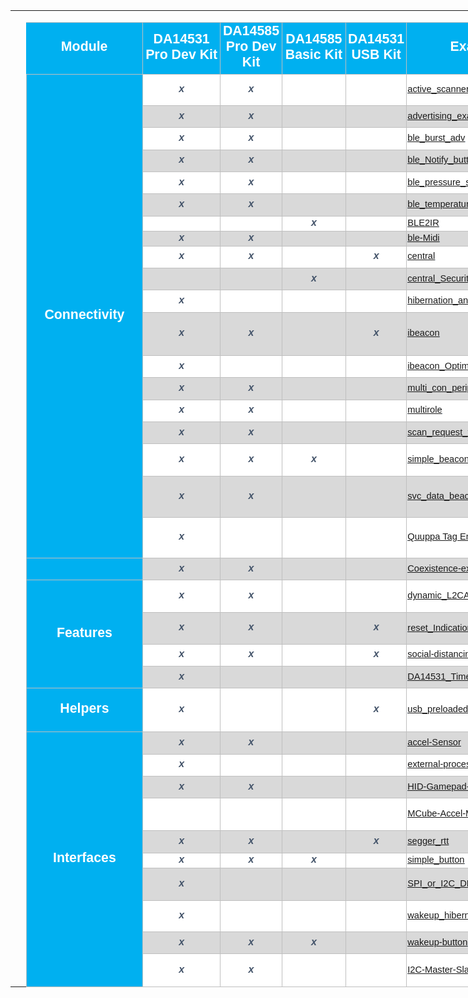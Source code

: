 
<html xmlns:o="urn:schemas-microsoft-com:office:office"
xmlns:x="urn:schemas-microsoft-com:office:excel"
xmlns="http://www.w3.org/TR/REC-html40">

<head>
<meta http-equiv=Content-Type content="text/html; charset=windows-1252">
<meta name=ProgId content=Excel.Sheet>
<meta name=Generator content="Microsoft Excel 15">
<link rel=File-List
href="IMED_SW_Example_Update_GitHub_Publish_files/filelist.xml">
<style id="SW_Example_Update_GitHub_Publish_275_Styles">
<!--table
	{mso-displayed-decimal-separator:"\.";
	mso-displayed-thousand-separator:"\,";}
.xl15275
	{padding-top:1px;
	padding-right:1px;
	padding-left:1px;
	mso-ignore:padding;
	color:black;
	font-size:11.0pt;
	font-weight:400;
	font-style:normal;
	text-decoration:none;
	font-family:Calibri, sans-serif;
	mso-font-charset:0;
	mso-number-format:General;
	text-align:general;
	vertical-align:bottom;
	mso-background-source:auto;
	mso-pattern:auto;
	white-space:nowrap;}
.xl67275
	{padding-top:1px;
	padding-right:1px;
	padding-left:1px;
	mso-ignore:padding;
	color:black;
	font-size:11.0pt;
	font-weight:400;
	font-style:normal;
	text-decoration:none;
	font-family:Calibri, sans-serif;
	mso-font-charset:0;
	mso-number-format:General;
	text-align:general;
	vertical-align:middle;
	mso-background-source:auto;
	mso-pattern:auto;
	white-space:nowrap;}
.xl68275
	{padding-top:1px;
	padding-right:1px;
	padding-left:1px;
	mso-ignore:padding;
	color:#44546A;
	font-size:12.0pt;
	font-weight:700;
	font-style:italic;
	text-decoration:none;
	font-family:Calibri, sans-serif;
	mso-font-charset:0;
	mso-number-format:General;
	text-align:center;
	vertical-align:middle;
	border:.5pt solid #BFBFBF;
	background:white;
	mso-pattern:black none;
	white-space:nowrap;}
.xl69275
	{padding-top:1px;
	padding-right:1px;
	padding-left:1px;
	mso-ignore:padding;
	color:#44546A;
	font-size:12.0pt;
	font-weight:700;
	font-style:italic;
	text-decoration:none;
	font-family:Calibri, sans-serif;
	mso-font-charset:0;
	mso-number-format:General;
	text-align:center;
	vertical-align:middle;
	border:.5pt solid #BFBFBF;
	background:#D9D9D9;
	mso-pattern:black none;
	white-space:nowrap;}
.xl70275
	{padding-top:1px;
	padding-right:1px;
	padding-left:1px;
	mso-ignore:padding;
	color:#44546A;
	font-size:12.0pt;
	font-weight:700;
	font-style:italic;
	text-decoration:none;
	font-family:Calibri, sans-serif;
	mso-font-charset:0;
	mso-number-format:General;
	text-align:center;
	vertical-align:middle;
	border-top:1.0pt solid #BFBFBF;
	border-right:.5pt solid #BFBFBF;
	border-bottom:.5pt solid #BFBFBF;
	border-left:.5pt solid #BFBFBF;
	background:white;
	mso-pattern:black none;
	white-space:nowrap;}
.xl71275
	{padding-top:1px;
	padding-right:1px;
	padding-left:1px;
	mso-ignore:padding;
	color:#44546A;
	font-size:12.0pt;
	font-weight:700;
	font-style:italic;
	text-decoration:none;
	font-family:Calibri, sans-serif;
	mso-font-charset:0;
	mso-number-format:General;
	text-align:center;
	vertical-align:middle;
	border-top:.5pt solid #BFBFBF;
	border-right:.5pt solid #BFBFBF;
	border-bottom:1.0pt solid #BFBFBF;
	border-left:.5pt solid #BFBFBF;
	background:#D9D9D9;
	mso-pattern:black none;
	white-space:nowrap;}
.xl72275
	{padding-top:1px;
	padding-right:1px;
	padding-left:1px;
	mso-ignore:padding;
	color:#44546A;
	font-size:12.0pt;
	font-weight:700;
	font-style:italic;
	text-decoration:none;
	font-family:Calibri, sans-serif;
	mso-font-charset:0;
	mso-number-format:General;
	text-align:center;
	vertical-align:middle;
	border-top:none;
	border-right:.5pt solid #BFBFBF;
	border-bottom:none;
	border-left:.5pt solid #BFBFBF;
	background:white;
	mso-pattern:black none;
	white-space:nowrap;}
.xl73275
	{padding-top:1px;
	padding-right:1px;
	padding-left:1px;
	mso-ignore:padding;
	color:#44546A;
	font-size:12.0pt;
	font-weight:700;
	font-style:italic;
	text-decoration:none;
	font-family:Calibri, sans-serif;
	mso-font-charset:0;
	mso-number-format:General;
	text-align:center;
	vertical-align:middle;
	border-top:1.0pt solid #BFBFBF;
	border-right:.5pt solid #BFBFBF;
	border-bottom:.5pt solid #BFBFBF;
	border-left:.5pt solid #BFBFBF;
	background:#D9D9D9;
	mso-pattern:black none;
	white-space:nowrap;}
.xl74275
	{padding-top:1px;
	padding-right:1px;
	padding-left:1px;
	mso-ignore:padding;
	color:#44546A;
	font-size:12.0pt;
	font-weight:700;
	font-style:italic;
	text-decoration:none;
	font-family:Calibri, sans-serif;
	mso-font-charset:0;
	mso-number-format:General;
	text-align:center;
	vertical-align:middle;
	border-top:.5pt solid #BFBFBF;
	border-right:.5pt solid #BFBFBF;
	border-bottom:1.0pt solid #BFBFBF;
	border-left:.5pt solid #BFBFBF;
	background:white;
	mso-pattern:black none;
	white-space:nowrap;}
.xl75275
	{padding-top:1px;
	padding-right:1px;
	padding-left:1px;
	mso-ignore:padding;
	color:#44546A;
	font-size:10.0pt;
	font-weight:700;
	font-style:normal;
	text-decoration:none;
	font-family:Calibri, sans-serif;
	mso-font-charset:0;
	mso-number-format:General;
	text-align:general;
	vertical-align:middle;
	border:.5pt solid #BFBFBF;
	background:white;
	mso-pattern:black none;
	white-space:normal;}
.xl76275
	{padding-top:1px;
	padding-right:1px;
	padding-left:1px;
	mso-ignore:padding;
	color:#44546A;
	font-size:10.0pt;
	font-weight:700;
	font-style:normal;
	text-decoration:none;
	font-family:Calibri, sans-serif;
	mso-font-charset:0;
	mso-number-format:General;
	text-align:left;
	vertical-align:middle;
	border:.5pt solid #BFBFBF;
	background:white;
	mso-pattern:black none;
	white-space:normal;}
.xl77275
	{padding-top:1px;
	padding-right:1px;
	padding-left:1px;
	mso-ignore:padding;
	color:#44546A;
	font-size:10.0pt;
	font-weight:700;
	font-style:normal;
	text-decoration:none;
	font-family:Calibri, sans-serif;
	mso-font-charset:0;
	mso-number-format:General;
	text-align:general;
	vertical-align:middle;
	border-top:1.0pt solid #BFBFBF;
	border-right:.5pt solid #BFBFBF;
	border-bottom:.5pt solid #BFBFBF;
	border-left:.5pt solid #BFBFBF;
	background:white;
	mso-pattern:black none;
	white-space:normal;}
.xl78275
	{padding-top:1px;
	padding-right:1px;
	padding-left:1px;
	mso-ignore:padding;
	color:#44546A;
	font-size:10.0pt;
	font-weight:700;
	font-style:normal;
	text-decoration:none;
	font-family:Calibri, sans-serif;
	mso-font-charset:0;
	mso-number-format:General;
	text-align:general;
	vertical-align:middle;
	border-top:none;
	border-right:.5pt solid #BFBFBF;
	border-bottom:none;
	border-left:.5pt solid #BFBFBF;
	background:white;
	mso-pattern:black none;
	white-space:normal;}
.xl79275
	{padding-top:1px;
	padding-right:1px;
	padding-left:1px;
	mso-ignore:padding;
	color:#44546A;
	font-size:10.0pt;
	font-weight:700;
	font-style:normal;
	text-decoration:none;
	font-family:Calibri, sans-serif;
	mso-font-charset:0;
	mso-number-format:General;
	text-align:left;
	vertical-align:middle;
	border:.5pt solid #BFBFBF;
	background:#D9D9D9;
	mso-pattern:black none;
	white-space:normal;}
.xl80275
	{padding-top:1px;
	padding-right:1px;
	padding-left:1px;
	mso-ignore:padding;
	color:#44546A;
	font-size:10.0pt;
	font-weight:700;
	font-style:normal;
	text-decoration:none;
	font-family:Calibri, sans-serif;
	mso-font-charset:0;
	mso-number-format:General;
	text-align:left;
	vertical-align:middle;
	border-top:1.0pt solid #BFBFBF;
	border-right:.5pt solid #BFBFBF;
	border-bottom:.5pt solid #BFBFBF;
	border-left:.5pt solid #BFBFBF;
	background:white;
	mso-pattern:black none;
	white-space:normal;}
.xl81275
	{padding-top:1px;
	padding-right:1px;
	padding-left:1px;
	mso-ignore:padding;
	color:#44546A;
	font-size:10.0pt;
	font-weight:700;
	font-style:normal;
	text-decoration:none;
	font-family:Calibri, sans-serif;
	mso-font-charset:0;
	mso-number-format:General;
	text-align:left;
	vertical-align:middle;
	border-top:.5pt solid #BFBFBF;
	border-right:.5pt solid #BFBFBF;
	border-bottom:1.0pt solid #BFBFBF;
	border-left:.5pt solid #BFBFBF;
	background:#D9D9D9;
	mso-pattern:black none;
	white-space:normal;}
.xl82275
	{padding-top:1px;
	padding-right:1px;
	padding-left:1px;
	mso-ignore:padding;
	color:#44546A;
	font-size:10.0pt;
	font-weight:700;
	font-style:normal;
	text-decoration:none;
	font-family:Calibri, sans-serif;
	mso-font-charset:0;
	mso-number-format:General;
	text-align:left;
	vertical-align:middle;
	border-top:none;
	border-right:.5pt solid #BFBFBF;
	border-bottom:none;
	border-left:.5pt solid #BFBFBF;
	background:white;
	mso-pattern:black none;
	white-space:normal;}
.xl83275
	{padding-top:1px;
	padding-right:1px;
	padding-left:1px;
	mso-ignore:padding;
	color:#44546A;
	font-size:10.0pt;
	font-weight:700;
	font-style:normal;
	text-decoration:none;
	font-family:Calibri, sans-serif;
	mso-font-charset:0;
	mso-number-format:General;
	text-align:left;
	vertical-align:middle;
	border-top:1.0pt solid #BFBFBF;
	border-right:.5pt solid #BFBFBF;
	border-bottom:.5pt solid #BFBFBF;
	border-left:.5pt solid #BFBFBF;
	background:#D9D9D9;
	mso-pattern:black none;
	white-space:normal;}
.xl84275
	{padding-top:1px;
	padding-right:1px;
	padding-left:1px;
	mso-ignore:padding;
	color:black;
	font-size:11.0pt;
	font-weight:400;
	font-style:normal;
	text-decoration:none;
	font-family:Calibri, sans-serif;
	mso-font-charset:0;
	mso-number-format:General;
	text-align:center;
	vertical-align:middle;
	border-top:none;
	border-right:.5pt solid #BFBFBF;
	border-bottom:.5pt solid #BFBFBF;
	border-left:.5pt solid #BFBFBF;
	background:#00B0F0;
	mso-pattern:black none;
	white-space:normal;}
.xl85275
	{padding-top:1px;
	padding-right:1px;
	padding-left:1px;
	mso-ignore:padding;
	color:#44546A;
	font-size:10.0pt;
	font-weight:700;
	font-style:normal;
	text-decoration:none;
	font-family:Calibri, sans-serif;
	mso-font-charset:0;
	mso-number-format:General;
	text-align:general;
	vertical-align:middle;
	border:.5pt solid #BFBFBF;
	background:#D9D9D9;
	mso-pattern:black none;
	white-space:normal;}
.xl86275
	{padding-top:1px;
	padding-right:1px;
	padding-left:1px;
	mso-ignore:padding;
	color:#44546A;
	font-size:10.0pt;
	font-weight:700;
	font-style:normal;
	text-decoration:none;
	font-family:Calibri, sans-serif;
	mso-font-charset:0;
	mso-number-format:General;
	text-align:general;
	vertical-align:middle;
	border-top:.5pt solid #BFBFBF;
	border-right:.5pt solid #BFBFBF;
	border-bottom:1.0pt solid #BFBFBF;
	border-left:.5pt solid #BFBFBF;
	background:#D9D9D9;
	mso-pattern:black none;
	white-space:normal;}
.xl87275
	{padding-top:1px;
	padding-right:1px;
	padding-left:1px;
	mso-ignore:padding;
	color:#44546A;
	font-size:10.0pt;
	font-weight:700;
	font-style:normal;
	text-decoration:none;
	font-family:Calibri, sans-serif;
	mso-font-charset:0;
	mso-number-format:General;
	text-align:general;
	vertical-align:middle;
	border-top:1.0pt solid #BFBFBF;
	border-right:.5pt solid #BFBFBF;
	border-bottom:.5pt solid #BFBFBF;
	border-left:.5pt solid #BFBFBF;
	background:#D9D9D9;
	mso-pattern:black none;
	white-space:normal;}
.xl88275
	{padding-top:1px;
	padding-right:1px;
	padding-left:1px;
	mso-ignore:padding;
	color:black;
	font-size:11.0pt;
	font-weight:400;
	font-style:normal;
	text-decoration:none;
	font-family:Calibri, sans-serif;
	mso-font-charset:0;
	mso-number-format:General;
	text-align:general;
	vertical-align:bottom;
	mso-background-source:auto;
	mso-pattern:auto;
	white-space:normal;}
.xl89275
	{padding-top:1px;
	padding-right:1px;
	padding-left:1px;
	mso-ignore:padding;
	color:#0563C1;
	font-size:11.0pt;
	font-weight:400;
	font-style:normal;
	text-decoration:underline;
	text-underline-style:single;
	font-family:Calibri, sans-serif;
	mso-font-charset:0;
	mso-number-format:General;
	text-align:left;
	vertical-align:middle;
	border:.5pt solid #BFBFBF;
	background:white;
	mso-pattern:black none;
	white-space:nowrap;}
.xl90275
	{padding-top:1px;
	padding-right:1px;
	padding-left:1px;
	mso-ignore:padding;
	color:#0563C1;
	font-size:11.0pt;
	font-weight:400;
	font-style:normal;
	text-decoration:underline;
	text-underline-style:single;
	font-family:Calibri, sans-serif;
	mso-font-charset:0;
	mso-number-format:General;
	text-align:left;
	vertical-align:middle;
	border:.5pt solid #BFBFBF;
	background:#D9D9D9;
	mso-pattern:black none;
	white-space:nowrap;}
.xl91275
	{padding-top:1px;
	padding-right:1px;
	padding-left:1px;
	mso-ignore:padding;
	color:#0563C1;
	font-size:11.0pt;
	font-weight:400;
	font-style:normal;
	text-decoration:underline;
	text-underline-style:single;
	font-family:Calibri, sans-serif;
	mso-font-charset:0;
	mso-number-format:General;
	text-align:left;
	vertical-align:middle;
	border-top:1.0pt solid #BFBFBF;
	border-right:.5pt solid #BFBFBF;
	border-bottom:.5pt solid #BFBFBF;
	border-left:.5pt solid #BFBFBF;
	background:white;
	mso-pattern:black none;
	white-space:nowrap;}
.xl92275
	{padding-top:1px;
	padding-right:1px;
	padding-left:1px;
	mso-ignore:padding;
	color:#0563C1;
	font-size:11.0pt;
	font-weight:400;
	font-style:normal;
	text-decoration:underline;
	text-underline-style:single;
	font-family:Calibri, sans-serif;
	mso-font-charset:0;
	mso-number-format:General;
	text-align:left;
	vertical-align:middle;
	border-top:.5pt solid #BFBFBF;
	border-right:.5pt solid #BFBFBF;
	border-bottom:1.0pt solid #BFBFBF;
	border-left:.5pt solid #BFBFBF;
	background:#D9D9D9;
	mso-pattern:black none;
	white-space:nowrap;}
.xl93275
	{padding-top:1px;
	padding-right:1px;
	padding-left:1px;
	mso-ignore:padding;
	color:#0563C1;
	font-size:11.0pt;
	font-weight:400;
	font-style:normal;
	text-decoration:underline;
	text-underline-style:single;
	font-family:Calibri, sans-serif;
	mso-font-charset:0;
	mso-number-format:General;
	text-align:left;
	vertical-align:middle;
	border-top:none;
	border-right:.5pt solid #BFBFBF;
	border-bottom:none;
	border-left:.5pt solid #BFBFBF;
	background:white;
	mso-pattern:black none;
	white-space:nowrap;}
.xl94275
	{padding-top:1px;
	padding-right:1px;
	padding-left:1px;
	mso-ignore:padding;
	color:#0563C1;
	font-size:11.0pt;
	font-weight:400;
	font-style:normal;
	text-decoration:underline;
	text-underline-style:single;
	font-family:Calibri, sans-serif;
	mso-font-charset:0;
	mso-number-format:General;
	text-align:left;
	vertical-align:middle;
	border-top:1.0pt solid #BFBFBF;
	border-right:.5pt solid #BFBFBF;
	border-bottom:.5pt solid #BFBFBF;
	border-left:.5pt solid #BFBFBF;
	background:#D9D9D9;
	mso-pattern:black none;
	white-space:nowrap;}
.xl95275
	{padding-top:1px;
	padding-right:1px;
	padding-left:1px;
	mso-ignore:padding;
	color:#0563C1;
	font-size:11.0pt;
	font-weight:400;
	font-style:normal;
	text-decoration:underline;
	text-underline-style:single;
	font-family:Calibri, sans-serif;
	mso-font-charset:0;
	mso-number-format:General;
	text-align:left;
	vertical-align:middle;
	border-top:.5pt solid #BFBFBF;
	border-right:.5pt solid #BFBFBF;
	border-bottom:1.0pt solid #BFBFBF;
	border-left:.5pt solid #BFBFBF;
	background:white;
	mso-pattern:black none;
	white-space:nowrap;}
.xl96275
	{padding-top:1px;
	padding-right:1px;
	padding-left:1px;
	mso-ignore:padding;
	color:black;
	font-size:11.0pt;
	font-weight:400;
	font-style:normal;
	text-decoration:none;
	font-family:Calibri, sans-serif;
	mso-font-charset:0;
	mso-number-format:General;
	text-align:left;
	vertical-align:middle;
	mso-background-source:auto;
	mso-pattern:auto;
	white-space:nowrap;}
.xl97275
	{padding-top:1px;
	padding-right:1px;
	padding-left:1px;
	mso-ignore:padding;
	color:white;
	font-size:16.0pt;
	font-weight:700;
	font-style:normal;
	text-decoration:none;
	font-family:Calibri, sans-serif;
	mso-font-charset:0;
	mso-number-format:General;
	text-align:center;
	vertical-align:middle;
	border-top:.5pt solid #BFBFBF;
	border-right:.5pt solid #BFBFBF;
	border-bottom:none;
	border-left:.5pt solid #BFBFBF;
	background:#00B0F0;
	mso-pattern:black none;
	white-space:normal;}
.xl98275
	{padding-top:1px;
	padding-right:1px;
	padding-left:1px;
	mso-ignore:padding;
	color:white;
	font-size:16.0pt;
	font-weight:700;
	font-style:normal;
	text-decoration:none;
	font-family:Calibri, sans-serif;
	mso-font-charset:0;
	mso-number-format:General;
	text-align:center;
	vertical-align:middle;
	border-top:none;
	border-right:.5pt solid #BFBFBF;
	border-bottom:none;
	border-left:.5pt solid #BFBFBF;
	background:#00B0F0;
	mso-pattern:black none;
	white-space:normal;}
.xl99275
	{padding-top:1px;
	padding-right:1px;
	padding-left:1px;
	mso-ignore:padding;
	color:white;
	font-size:16.0pt;
	font-weight:700;
	font-style:normal;
	text-decoration:none;
	font-family:Calibri, sans-serif;
	mso-font-charset:0;
	mso-number-format:General;
	text-align:center;
	vertical-align:middle;
	border-top:none;
	border-right:.5pt solid #BFBFBF;
	border-bottom:.5pt solid #BFBFBF;
	border-left:.5pt solid #BFBFBF;
	background:#00B0F0;
	mso-pattern:black none;
	white-space:normal;}
.xl100275
	{padding-top:1px;
	padding-right:1px;
	padding-left:1px;
	mso-ignore:padding;
	color:white;
	font-size:16.0pt;
	font-weight:700;
	font-style:normal;
	text-decoration:none;
	font-family:Calibri, sans-serif;
	mso-font-charset:0;
	mso-number-format:General;
	text-align:center;
	vertical-align:middle;
	border-top:.5pt solid #BFBFBF;
	border-right:.5pt solid #BFBFBF;
	border-bottom:.5pt solid #BFBFBF;
	border-left:none;
	background:#00B0F0;
	mso-pattern:black none;
	white-space:nowrap;}
.xl101275
	{padding-top:1px;
	padding-right:1px;
	padding-left:1px;
	mso-ignore:padding;
	color:white;
	font-size:16.0pt;
	font-weight:700;
	font-style:normal;
	text-decoration:none;
	font-family:Calibri, sans-serif;
	mso-font-charset:0;
	mso-number-format:General;
	text-align:center;
	vertical-align:middle;
	border:.5pt solid #BFBFBF;
	background:#00B0F0;
	mso-pattern:black none;
	white-space:normal;}
.xl102275
	{padding-top:1px;
	padding-right:1px;
	padding-left:1px;
	mso-ignore:padding;
	color:white;
	font-size:16.0pt;
	font-weight:700;
	font-style:normal;
	text-decoration:none;
	font-family:Calibri, sans-serif;
	mso-font-charset:0;
	mso-number-format:General;
	text-align:center;
	vertical-align:middle;
	border-top:1.0pt solid #BFBFBF;
	border-right:.5pt solid #BFBFBF;
	border-bottom:.5pt solid #BFBFBF;
	border-left:.5pt solid #BFBFBF;
	background:#00B0F0;
	mso-pattern:black none;
	white-space:normal;}
.xl103275
	{padding-top:1px;
	padding-right:1px;
	padding-left:1px;
	mso-ignore:padding;
	color:black;
	font-size:16.0pt;
	font-weight:400;
	font-style:normal;
	text-decoration:none;
	font-family:Calibri, sans-serif;
	mso-font-charset:0;
	mso-number-format:General;
	text-align:center;
	vertical-align:middle;
	border:.5pt solid #BFBFBF;
	background:#00B0F0;
	mso-pattern:black none;
	white-space:normal;}
.xl104275
	{padding-top:1px;
	padding-right:1px;
	padding-left:1px;
	mso-ignore:padding;
	color:black;
	font-size:16.0pt;
	font-weight:400;
	font-style:normal;
	text-decoration:none;
	font-family:Calibri, sans-serif;
	mso-font-charset:0;
	mso-number-format:General;
	text-align:center;
	vertical-align:middle;
	border-top:.5pt solid #BFBFBF;
	border-right:.5pt solid #BFBFBF;
	border-bottom:1.0pt solid #BFBFBF;
	border-left:.5pt solid #BFBFBF;
	background:#00B0F0;
	mso-pattern:black none;
	white-space:normal;}
.xl105275
	{padding-top:1px;
	padding-right:1px;
	padding-left:1px;
	mso-ignore:padding;
	color:#44546A;
	font-size:10.0pt;
	font-weight:700;
	font-style:normal;
	text-decoration:none;
	font-family:Calibri, sans-serif;
	mso-font-charset:0;
	mso-number-format:General;
	text-align:general;
	vertical-align:middle;
	border-top:.5pt solid #BFBFBF;
	border-right:.5pt solid #BFBFBF;
	border-bottom:1.0pt solid #BFBFBF;
	border-left:.5pt solid #BFBFBF;
	background:white;
	mso-pattern:black none;
	white-space:normal;}
.xl106275
	{padding-top:1px;
	padding-right:1px;
	padding-left:1px;
	mso-ignore:padding;
	color:#44546A;
	font-size:10.0pt;
	font-weight:700;
	font-style:normal;
	text-decoration:none;
	font-family:Calibri, sans-serif;
	mso-font-charset:0;
	mso-number-format:General;
	text-align:left;
	vertical-align:middle;
	border-top:.5pt solid #BFBFBF;
	border-right:.5pt solid #BFBFBF;
	border-bottom:1.0pt solid #BFBFBF;
	border-left:.5pt solid #BFBFBF;
	background:white;
	mso-pattern:black none;
	white-space:normal;}
-->
</style>
</head>

<body>
<!--[if !excel]>&nbsp;&nbsp;<![endif]-->
<!--The following information was generated by Microsoft Excel's Publish as Web
Page wizard.-->
<!--If the same item is republished from Excel, all information between the DIV
tags will be replaced.-->
<!----------------------------->
<!--START OF OUTPUT FROM EXCEL PUBLISH AS WEB PAGE WIZARD -->
<!----------------------------->

<div id="SW_Example_Update_GitHub_Publish_275" align=center
x:publishsource="Excel">

<table border=0 cellpadding=0 cellspacing=0 width=1661 style='border-collapse:
 collapse;table-layout:fixed;width:1249pt'>
 <col width=25 style='mso-width-source:userset;mso-width-alt:861;width:19pt'>
 <col width=187 style='mso-width-source:userset;mso-width-alt:6539;width:141pt'>
 <col width=124 style='mso-width-source:userset;mso-width-alt:4328;width:93pt'>
 <col width=95 style='mso-width-source:userset;mso-width-alt:3328;width:72pt'>
 <col width=100 style='mso-width-source:userset;mso-width-alt:3490;width:75pt'>
 <col width=94 style='mso-width-source:userset;mso-width-alt:3281;width:71pt'>
 <col class=xl96275 width=259 style='mso-width-source:userset;mso-width-alt:
 9029;width:194pt'>
 <col class=xl88275 width=139 style='mso-width-source:userset;mso-width-alt:
 4864;width:105pt'>
 <col class=xl88275 width=638 style='mso-width-source:userset;mso-width-alt:
 22272;width:479pt'>
 <tr height=19 style='height:14.5pt'>
  <td height=19 class=xl15275 width=25 style='height:14.5pt;width:19pt'></td>
  <td class=xl15275 width=187 style='width:141pt'></td>
  <td class=xl15275 width=124 style='width:93pt'></td>
  <td class=xl15275 width=95 style='width:72pt'></td>
  <td class=xl15275 width=100 style='width:75pt'></td>
  <td class=xl15275 width=94 style='width:71pt'></td>
  <td class=xl96275 width=259 style='width:194pt'></td>
  <td class=xl88275 width=139 style='width:105pt'></td>
  <td class=xl88275 width=638 style='width:479pt'></td>
 </tr>
 <tr class=xl67275 height=55 style='mso-height-source:userset;height:41.0pt'>
  <td height=55 class=xl67275 style='height:41.0pt'></td>
  <td class=xl100275>Module</td>
  <td class=xl101275 width=124 style='border-left:none;width:93pt'>DA14531 Pro
  Dev Kit</td>
  <td class=xl101275 width=95 style='border-left:none;width:72pt'>DA14585 Pro
  Dev Kit</td>
  <td class=xl101275 width=100 style='border-left:none;width:75pt'>DA14585
  Basic Kit</td>
  <td class=xl101275 width=94 style='border-left:none;width:71pt'>DA14531 USB
  Kit</td>
  <td class=xl101275 width=259 style='border-left:none;width:194pt'>Example
  name</td>
  <td class=xl101275 width=139 style='border-left:none;width:105pt'>Key Words</td>
  <td class=xl101275 width=638 style='border-left:none;width:479pt'>Example
  Description</td>
 </tr>
 <tr height=35 style='height:26.0pt'>
  <td height=35 class=xl15275 style='height:26.0pt'></td>
  <td rowspan=19 class=xl97275 width=187 style='border-bottom:.5pt solid #BFBFBF;
  border-top:none;width:141pt'>Connectivity</td>
  <td class=xl68275 style='border-top:none;border-left:none'>x</td>
  <td class=xl68275 style='border-top:none;border-left:none'>x</td>
  <td class=xl68275 style='border-top:none;border-left:none'>&nbsp;</td>
  <td class=xl68275 style='border-top:none;border-left:none'>&nbsp;</td>
  <td class=xl89275 style='border-top:none;border-left:none'><a
  href="https://github.com/dialog-semiconductor/BLE_SDK6_examples/tree/main/connectivity/active_scanner">active_scanner</a></td>
  <td class=xl76275 width=139 style='border-top:none;border-left:none;
  width:105pt'>scanning mode - dvertising data - UART</td>
  <td class=xl75275 width=638 style='border-top:none;border-left:none;
  width:479pt'>This example shows how to setup the DA145xx device in active
  scanning mode,<span style='mso-spacerun:yes'>  </span>On advertising data
  report, the data is formatted and pushed on the UART</td>
 </tr>
 <tr height=35 style='height:26.0pt'>
  <td height=35 class=xl15275 style='height:26.0pt'></td>
  <td class=xl69275 style='border-top:none;border-left:none'>x</td>
  <td class=xl69275 style='border-top:none;border-left:none'>x</td>
  <td class=xl69275 style='border-top:none;border-left:none'>&nbsp;</td>
  <td class=xl69275 style='border-top:none;border-left:none'>&nbsp;</td>
  <td class=xl90275 style='border-top:none;border-left:none'><a
  href="https://github.com/dialog-semiconductor/BLE_SDK6_examples/tree/main/connectivity/advertising_example">advertising_example</a></td>
  <td class=xl79275 width=139 style='border-top:none;border-left:none;
  width:105pt'>button - advertising - Sleep- Wakeup up</td>
  <td class=xl85275 width=638 style='border-top:none;border-left:none;
  width:479pt'>This example shows how to Use a button to switch between
  advertising methods, Go for sleep and wakeup , Timer callback is used</td>
 </tr>
 <tr height=35 style='height:26.0pt'>
  <td height=35 class=xl15275 style='height:26.0pt'></td>
  <td class=xl68275 style='border-top:none;border-left:none'>x</td>
  <td class=xl68275 style='border-top:none;border-left:none'>x</td>
  <td class=xl68275 style='border-top:none;border-left:none'>&nbsp;</td>
  <td class=xl68275 style='border-top:none;border-left:none'>&nbsp;</td>
  <td class=xl89275 style='border-top:none;border-left:none'><a
  href="https://github.com/dialog-semiconductor/BLE_SDK6_examples/tree/main/connectivity/ble_burst_adv">ble_burst_adv</a></td>
  <td class=xl76275 width=139 style='border-top:none;border-left:none;
  width:105pt'>Burst advertising - UART</td>
  <td class=xl75275 width=638 style='border-top:none;border-left:none;
  width:479pt'>This is a simple example showing how to implement 'burst'
  advertising on the DA14531 and DA14585/6 devices</td>
 </tr>
 <tr height=35 style='height:26.0pt'>
  <td height=35 class=xl15275 style='height:26.0pt'></td>
  <td class=xl69275 style='border-top:none;border-left:none'>x</td>
  <td class=xl69275 style='border-top:none;border-left:none'>x</td>
  <td class=xl69275 style='border-top:none;border-left:none'>&nbsp;</td>
  <td class=xl69275 style='border-top:none;border-left:none'>&nbsp;</td>
  <td class=xl90275 style='border-top:none;border-left:none'><a
  href="https://github.com/dialog-semiconductor/BLE_SDK6_examples/tree/main/connectivity/ble_Notify_button_Wakeup">ble_Notify_button_Wakeup</a></td>
  <td class=xl79275 width=139 style='border-top:none;border-left:none;
  width:105pt'>notification - BLE = Button presses</td>
  <td class=xl85275 width=638 style='border-top:none;border-left:none;
  width:479pt'>This example shows how to configure a DA14531 or DA14585/586
  device to send notifications to a BLE central by button presses</td>
 </tr>
 <tr height=35 style='height:26.0pt'>
  <td height=35 class=xl15275 style='height:26.0pt'></td>
  <td class=xl68275 style='border-top:none;border-left:none'>x</td>
  <td class=xl68275 style='border-top:none;border-left:none'>x</td>
  <td class=xl68275 style='border-top:none;border-left:none'>&nbsp;</td>
  <td class=xl68275 style='border-top:none;border-left:none'>&nbsp;</td>
  <td class=xl89275 style='border-top:none;border-left:none'><a
  href="https://github.com/dialog-semiconductor/BLE_SDK6_examples/tree/main/connectivity/ble_pressure_sensor_bmp388">ble_pressure_sensor_bmp388</a></td>
  <td class=xl76275 width=139 style='border-top:none;border-left:none;
  width:105pt'>BLE- PRESSURE 5 CLICK Board™<span
  style='mso-spacerun:yes'> </span></td>
  <td class=xl75275 width=638 style='border-top:none;border-left:none;
  width:479pt'>This is Simple example showing how to interface the DA14585/586
  and DA14531 with the Thermo 8 click board™<span
  style='mso-spacerun:yes'> </span></td>
 </tr>
 <tr height=35 style='height:26.0pt'>
  <td height=35 class=xl15275 style='height:26.0pt'></td>
  <td class=xl69275 style='border-top:none;border-left:none'>x</td>
  <td class=xl69275 style='border-top:none;border-left:none'>x</td>
  <td class=xl69275 style='border-top:none;border-left:none'>&nbsp;</td>
  <td class=xl69275 style='border-top:none;border-left:none'>&nbsp;</td>
  <td class=xl90275 style='border-top:none;border-left:none'><a
  href="https://github.com/dialog-semiconductor/BLE_SDK6_examples/tree/main/connectivity/ble_temperature_ntf">ble_temperature_ntf</a></td>
  <td class=xl79275 width=139 style='border-top:none;border-left:none;
  width:105pt'>MCP9808-<span style='mso-spacerun:yes'>  </span>Thermo 8 click
  board -I2C</td>
  <td class=xl85275 width=638 style='border-top:none;border-left:none;
  width:479pt'>This is Simple example showing how to interface the DA14585/586
  and DA14531 with the PRESSURE 5 CLICK Board™<span
  style='mso-spacerun:yes'> </span></td>
 </tr>
 <tr height=21 style='height:15.5pt'>
  <td height=21 class=xl15275 style='height:15.5pt'></td>
  <td class=xl68275 style='border-top:none;border-left:none'>&nbsp;</td>
  <td class=xl68275 style='border-top:none;border-left:none'>&nbsp;</td>
  <td class=xl68275 style='border-top:none;border-left:none'>x</td>
  <td class=xl68275 style='border-top:none;border-left:none'>&nbsp;</td>
  <td class=xl89275 style='border-top:none;border-left:none'><a
  href="https://github.com/dialog-semiconductor/BLE_SDK6_examples/tree/main/connectivity/BLE2IR">BLE2IR</a></td>
  <td class=xl76275 width=139 style='border-top:none;border-left:none;
  width:105pt'>Remote Control Unit<span style='mso-spacerun:yes'> </span></td>
  <td class=xl75275 width=638 style='border-top:none;border-left:none;
  width:479pt'>This example provides an implementation of a Simple RCU using a
  custom BLE profile</td>
 </tr>
 <tr height=21 style='height:15.5pt'>
  <td height=21 class=xl15275 style='height:15.5pt'></td>
  <td class=xl69275 style='border-top:none;border-left:none'>x</td>
  <td class=xl69275 style='border-top:none;border-left:none'>x</td>
  <td class=xl69275 style='border-top:none;border-left:none'>&nbsp;</td>
  <td class=xl69275 style='border-top:none;border-left:none'>&nbsp;</td>
  <td class=xl90275 style='border-top:none;border-left:none'><a
  href="https://github.com/dialog-semiconductor/BLE_SDK6_examples/tree/main/connectivity/ble-Midi">ble-Midi</a></td>
  <td class=xl79275 width=139 style='border-top:none;border-left:none;
  width:105pt'><span style='mso-spacerun:yes'> </span>MIDI - BLE</td>
  <td class=xl85275 width=638 style='border-top:none;border-left:none;
  width:479pt'>This example shows how to<span style='mso-spacerun:yes'> 
  </span>create MIDI service on DA145xx BLE device<span
  style='mso-spacerun:yes'> </span></td>
 </tr>
 <tr height=35 style='height:26.0pt'>
  <td height=35 class=xl15275 style='height:26.0pt'></td>
  <td class=xl68275 style='border-top:none;border-left:none'>x</td>
  <td class=xl68275 style='border-top:none;border-left:none'>x</td>
  <td class=xl68275 style='border-top:none;border-left:none'>&nbsp;</td>
  <td class=xl68275 style='border-top:none;border-left:none'>x</td>
  <td class=xl89275 style='border-top:none;border-left:none'><a
  href="https://github.com/dialog-semiconductor/BLE_SDK6_examples/tree/main/connectivity/central">central</a></td>
  <td class=xl76275 width=139 style='border-top:none;border-left:none;
  width:105pt'>BLE-Central</td>
  <td class=xl75275 width=638 style='border-top:none;border-left:none;
  width:479pt'>This project is intended to illustrate to the user How to scan
  for peer devices and how to parse advertisement data during the scan process
  + BLE connection</td>
 </tr>
 <tr height=35 style='height:26.0pt'>
  <td height=35 class=xl15275 style='height:26.0pt'></td>
  <td class=xl69275 style='border-top:none;border-left:none'>&nbsp;</td>
  <td class=xl69275 style='border-top:none;border-left:none'>&nbsp;</td>
  <td class=xl69275 style='border-top:none;border-left:none'>x</td>
  <td class=xl69275 style='border-top:none;border-left:none'>&nbsp;</td>
  <td class=xl90275 style='border-top:none;border-left:none'><a
  href="https://github.com/dialog-semiconductor/BLE_SDK6_examples/tree/main/connectivity/central_Security_Demo">central_Security_Demo</a></td>
  <td class=xl79275 width=139 style='border-top:none;border-left:none;
  width:105pt'>pairing - encryption -bonding</td>
  <td class=xl85275 width=638 style='border-top:none;border-left:none;
  width:479pt'>The main example purpose is to demonstrate the basic pairing,
  encryption and bonding process on central side</td>
 </tr>
 <tr height=35 style='height:26.0pt'>
  <td height=35 class=xl15275 style='height:26.0pt'></td>
  <td class=xl68275 style='border-top:none;border-left:none'>x</td>
  <td class=xl68275 style='border-top:none;border-left:none'>&nbsp;</td>
  <td class=xl68275 style='border-top:none;border-left:none'>&nbsp;</td>
  <td class=xl68275 style='border-top:none;border-left:none'>&nbsp;</td>
  <td class=xl89275 style='border-top:none;border-left:none'><a
  href="https://github.com/dialog-semiconductor/BLE_SDK6_examples/tree/main/connectivity/hibernation_and_stateaware_hibernation">hibernation_and_stateaware_hibernation</a></td>
  <td class=xl76275 width=139 style='border-top:none;border-left:none;
  width:105pt'>Hibernation- State aware hibernation</td>
  <td class=xl75275 width=638 style='border-top:none;border-left:none;
  width:479pt'>This example demonstrates the<span style='mso-spacerun:yes'> 
  </span>Hibernation and the State aware hibernation features on the DA14531</td>
 </tr>
 <tr height=69 style='height:52.0pt'>
  <td height=69 class=xl15275 style='height:52.0pt'></td>
  <td class=xl69275 style='border-top:none;border-left:none'>x</td>
  <td class=xl69275 style='border-top:none;border-left:none'>x</td>
  <td class=xl69275 style='border-top:none;border-left:none'>&nbsp;</td>
  <td class=xl69275 style='border-top:none;border-left:none'>x</td>
  <td class=xl90275 style='border-top:none;border-left:none'><a
  href="https://github.com/dialog-semiconductor/BLE_SDK6_examples/tree/main/connectivity/ibeacon">ibeacon</a></td>
  <td class=xl79275 width=139 style='border-top:none;border-left:none;
  width:105pt'>iBeacon- payload parameters -advertising interval, UUID<span
  style='mso-spacerun:yes'> </span></td>
  <td class=xl85275 width=638 style='border-top:none;border-left:none;
  width:479pt'>This is an<span style='mso-spacerun:yes'>  </span>iBeacon
  implementation for the DA14531, DA14585/DA14586</td>
 </tr>
 <tr height=35 style='height:26.0pt'>
  <td height=35 class=xl15275 style='height:26.0pt'></td>
  <td class=xl68275 style='border-top:none;border-left:none'>x</td>
  <td class=xl68275 style='border-top:none;border-left:none'>&nbsp;</td>
  <td class=xl68275 style='border-top:none;border-left:none'>&nbsp;</td>
  <td class=xl68275 style='border-top:none;border-left:none'>&nbsp;</td>
  <td class=xl89275 style='border-top:none;border-left:none'><a
  href="https://github.com/dialog-semiconductor/BLE_SDK6_examples/tree/main/connectivity/ibeacon_Optim">ibeacon_Optim</a></td>
  <td class=xl76275 width=139 style='border-top:none;border-left:none;
  width:105pt'>ibeacon - power optimization</td>
  <td class=xl75275 width=638 style='border-top:none;border-left:none;
  width:479pt'>The example demonstrates an optimized software implementation
  for ibeacon on the DA14531</td>
 </tr>
 <tr height=35 style='height:26.0pt'>
  <td height=35 class=xl15275 style='height:26.0pt'></td>
  <td class=xl69275 style='border-top:none;border-left:none'>x</td>
  <td class=xl69275 style='border-top:none;border-left:none'>x</td>
  <td class=xl69275 style='border-top:none;border-left:none'>&nbsp;</td>
  <td class=xl69275 style='border-top:none;border-left:none'>&nbsp;</td>
  <td class=xl90275 style='border-top:none;border-left:none'><a
  href="https://github.com/dialog-semiconductor/BLE_SDK6_examples/tree/main/connectivity/multi_con_periph">multi_con_periph</a></td>
  <td class=xl79275 width=139 style='border-top:none;border-left:none;
  width:105pt'>Cdntral - peripheral- connection</td>
  <td class=xl85275 width=638 style='border-top:none;border-left:none;
  width:479pt'>This example demonstrates how a single peripheral can be
  connected to more than one central.</td>
 </tr>
 <tr height=35 style='height:26.0pt'>
  <td height=35 class=xl15275 style='height:26.0pt'></td>
  <td class=xl68275 style='border-top:none;border-left:none'>x</td>
  <td class=xl68275 style='border-top:none;border-left:none'>x</td>
  <td class=xl68275 style='border-top:none;border-left:none'>&nbsp;</td>
  <td class=xl68275 style='border-top:none;border-left:none'>&nbsp;</td>
  <td class=xl89275 style='border-top:none;border-left:none'><a
  href="https://github.com/dialog-semiconductor/BLE_SDK6_examples/tree/main/connectivity/multirole">multirole</a></td>
  <td class=xl76275 width=139 style='border-top:none;border-left:none;
  width:105pt'>Centra- peripheral - scan-advettise roles</td>
  <td class=xl75275 width=638 style='border-top:none;border-left:none;
  width:479pt'>The example demonstrates the capabilities of the DA14531/585/586
  as a Central and a peripheral i.e. scan and advertise role</td>
 </tr>
 <tr height=35 style='height:26.0pt'>
  <td height=35 class=xl15275 style='height:26.0pt'></td>
  <td class=xl69275 style='border-top:none;border-left:none'>x</td>
  <td class=xl69275 style='border-top:none;border-left:none'>x</td>
  <td class=xl69275 style='border-top:none;border-left:none'>&nbsp;</td>
  <td class=xl69275 style='border-top:none;border-left:none'>&nbsp;</td>
  <td class=xl90275 style='border-top:none;border-left:none'><a
  href="https://github.com/dialog-semiconductor/BLE_SDK6_examples/tree/main/connectivity/scan_request_track">scan_request_track</a></td>
  <td class=xl79275 width=139 style='border-top:none;border-left:none;
  width:105pt'>scan- central -track</td>
  <td class=xl85275 width=638 style='border-top:none;border-left:none;
  width:479pt'>This example demonstrates how a peripheral device can track if
  it is scanned and which central device performs the scanning procedure</td>
 </tr>
 <tr height=52 style='height:39.0pt'>
  <td height=52 class=xl15275 style='height:39.0pt'></td>
  <td class=xl68275 style='border-top:none;border-left:none'>x</td>
  <td class=xl68275 style='border-top:none;border-left:none'>x</td>
  <td class=xl68275 style='border-top:none;border-left:none'>x</td>
  <td class=xl68275 style='border-top:none;border-left:none'>&nbsp;</td>
  <td class=xl89275 style='border-top:none;border-left:none'><a
  href="https://github.com/dialog-semiconductor/BLE_SDK6_examples/tree/main/connectivity/simple_beacon">simple_beacon</a></td>
  <td class=xl76275 width=139 style='border-top:none;border-left:none;
  width:105pt'>Beacon- Non-Connectable Advertising</td>
  <td class=xl75275 width=638 style='border-top:none;border-left:none;
  width:479pt'>The main purpose of this Software &#917;xample is to demonstrate
  creating a Non-Connectable Advertising application example</td>
 </tr>
 <tr height=52 style='height:39.0pt'>
  <td height=52 class=xl15275 style='height:39.0pt'></td>
  <td class=xl69275 style='border-top:none;border-left:none'>x</td>
  <td class=xl69275 style='border-top:none;border-left:none'>x</td>
  <td class=xl69275 style='border-top:none;border-left:none'>&nbsp;</td>
  <td class=xl69275 style='border-top:none;border-left:none'>&nbsp;</td>
  <td class=xl90275 style='border-top:none;border-left:none'><a
  href="https://github.com/dialog-semiconductor/BLE_SDK6_examples/tree/main/connectivity/svc_data_beacon">svc_data_beacon</a></td>
  <td class=xl79275 width=139 style='border-top:none;border-left:none;
  width:105pt'>Beacon- Non-Connectable Advertising - UUID</td>
  <td class=xl85275 width=638 style='border-top:none;border-left:none;
  width:479pt'>The main purpose of this software example is to demonstrate
  creating a Non-Connectable Advertising application example that includes
  service data. Specifically, this example illustrates the idea of including
  Service Data from a 16-bit UUID as defined by the Bluetooth SIG</td>
 </tr>
 <tr height=52 style='height:39.0pt'>
  <td height=52 class=xl15275 style='height:39.0pt'></td>
  <td class=xl68275 style='border-top:none;border-left:none'>x</td>
  <td class=xl68275 style='border-top:none;border-left:none'>&nbsp;</td>
  <td class=xl68275 style='border-top:none;border-left:none'>&nbsp;</td>
  <td class=xl68275 style='border-top:none;border-left:none'>&nbsp;</td>
  <td class=xl89275 style='border-top:none;border-left:none'><a
  href="https://github.com/dialog-semiconductor/BLE_SDK6_examples/tree/main/connectivity/Quuppa_DialogTag">Quuppa
  Tag Emu example on DA14531<span style='mso-spacerun:yes'> </span></a></td>
  <td class=xl76275 width=139 style='border-top:none;border-left:none;
  width:105pt'>Quuppa Intelligent Locating System™- real-time location-BLE-Tag</td>
  <td class=xl75275 width=638 style='border-top:none;border-left:none;
  width:479pt'>this is the<span style='mso-spacerun:yes'>  </span>QUUPPA Tag
  Emu Demo on the DA14531</td>
 </tr>
 <tr height=21 style='height:16.0pt'>
  <td height=21 class=xl15275 style='height:16.0pt'></td>
  <td class=xl84275 width=187 style='width:141pt'>&nbsp;</td>
  <td class=xl69275 style='border-top:none;border-left:none'>x</td>
  <td class=xl69275 style='border-top:none;border-left:none'>x</td>
  <td class=xl69275 style='border-top:none;border-left:none'>&nbsp;</td>
  <td class=xl69275 style='border-top:none;border-left:none'>&nbsp;</td>
  <td class=xl90275 style='border-top:none;border-left:none'><a
  href="https://github.com/dialog-semiconductor/BLE_SDK6_examples/tree/main/connectivity/Coexistence-example">Coexistence-example</a></td>
  <td class=xl79275 width=139 style='border-top:none;border-left:none;
  width:105pt'>WiFi coexistence -BLE</td>
  <td class=xl85275 width=638 style='border-top:none;border-left:none;
  width:479pt'>The example provides guidelines on how the WiFi coexistence
  feature can be enabled on the SDK</td>
 </tr>
 <tr height=52 style='height:39.0pt'>
  <td height=52 class=xl15275 style='height:39.0pt'></td>
  <td rowspan=4 class=xl102275 width=187 style='border-bottom:1.0pt solid #BFBFBF;
  width:141pt'>Features</td>
  <td class=xl70275 style='border-left:none'>x</td>
  <td class=xl70275 style='border-left:none'>x</td>
  <td class=xl70275 style='border-left:none'>&nbsp;</td>
  <td class=xl70275 style='border-left:none'>&nbsp;</td>
  <td class=xl91275 style='border-left:none'><a
  href="https://github.com/dialog-semiconductor/BLE_SDK6_examples/tree/main/features/dynamic_L2CAP_Packet_size_Optimization">dynamic_L2CAP_Packet_size_Optimization</a></td>
  <td class=xl80275 width=139 style='border-left:none;width:105pt'>L2CAP-
  DLE-throughput</td>
  <td class=xl77275 width=638 style='border-left:none;width:479pt'>This project
  is intended to illustrate to the user how to do a peer feature request for
  determining peer DLE capability<br>
    and how to request DLE and utilize larger packets to enhance throughput</td>
 </tr>
 <tr height=35 style='height:26.0pt'>
  <td height=35 class=xl15275 style='height:26.0pt'></td>
  <td class=xl69275 style='border-top:none;border-left:none'>x</td>
  <td class=xl69275 style='border-top:none;border-left:none'>x</td>
  <td class=xl69275 style='border-top:none;border-left:none'>&nbsp;</td>
  <td class=xl69275 style='border-top:none;border-left:none'>x</td>
  <td class=xl90275 style='border-top:none;border-left:none'><a
  href="https://github.com/dialog-semiconductor/BLE_SDK6_examples/tree/main/features/reset_Indication_update">reset_Indication_update</a></td>
  <td class=xl79275 width=139 style='border-top:none;border-left:none;
  width:105pt'>Reset - source</td>
  <td class=xl85275 width=638 style='border-top:none;border-left:none;
  width:479pt'>The current SW example demonstrates how to issue and identify
  the different kinds of reset on the DA14531 and DA14585/586 devices as well
  as identifying if the device run into a Hardfault or an NMI interrupt.</td>
 </tr>
 <tr height=35 style='height:26.0pt'>
  <td height=35 class=xl15275 style='height:26.0pt'></td>
  <td class=xl68275 style='border-top:none;border-left:none'>x</td>
  <td class=xl68275 style='border-top:none;border-left:none'>x</td>
  <td class=xl68275 style='border-top:none;border-left:none'>&nbsp;</td>
  <td class=xl68275 style='border-top:none;border-left:none'>x</td>
  <td class=xl89275 style='border-top:none;border-left:none'><a
  href="https://github.com/dialog-semiconductor/BLE_SDK6_examples/tree/main/features/social-distancing-application">social-distancing-application</a></td>
  <td class=xl76275 width=139 style='border-top:none;border-left:none;
  width:105pt'>DA14531 - social distancing (SDT)</td>
  <td class=xl75275 width=638 style='border-top:none;border-left:none;
  width:479pt'>This example configures a DA14531 device to be used for social
  distancing purposes</td>
 </tr>
 <tr height=35 style='height:26.5pt'>
  <td height=35 class=xl15275 style='height:26.5pt'></td>
  <td class=xl71275 style='border-top:none;border-left:none'>x</td>
  <td class=xl71275 style='border-top:none;border-left:none'>&nbsp;</td>
  <td class=xl71275 style='border-top:none;border-left:none'>&nbsp;</td>
  <td class=xl71275 style='border-top:none;border-left:none'>&nbsp;</td>
  <td class=xl92275 style='border-top:none;border-left:none'><a
  href="https://github.com/dialog-semiconductor/BLE_SDK6_examples/tree/main/features/DA14531_Timer1_SW_Example">DA14531_Timer1_SW_Example</a></td>
  <td class=xl81275 width=139 style='border-top:none;border-left:none;
  width:105pt'>Timer 1 -DA14531</td>
  <td class=xl86275 width=638 style='border-top:none;border-left:none;
  width:479pt'>This software example demonstrates the usage of the TIMER1
  hardware block. The SW example exposes the basic functions that TIMER1 offers</td>
 </tr>
 <tr height=70 style='height:52.5pt'>
  <td height=70 class=xl15275 style='height:52.5pt'></td>
  <td class=xl98275 width=187 style='width:141pt'>Helpers</td>
  <td class=xl72275 style='border-left:none'>x</td>
  <td class=xl72275 style='border-left:none'>&nbsp;</td>
  <td class=xl72275 style='border-left:none'>&nbsp;</td>
  <td class=xl72275 style='border-left:none'>x</td>
  <td class=xl93275 style='border-left:none'><a
  href="https://github.com/dialog-semiconductor/BLE_SDK6_examples/tree/main/helpers/usb_preloaded%20_firmware">usb_preloaded
  _firmware</a></td>
  <td class=xl82275 width=139 style='border-left:none;width:105pt'>USB-
  DA14531-<span style='mso-spacerun:yes'>  </span>OTP unique random address -
  BD address - UART print</td>
  <td class=xl78275 width=638 style='border-left:none;width:479pt'>The main
  purpose of this software example is to provide the source files containing
  the firmware for the preloaded binary in the DA14531 USB kit.</td>
 </tr>
 <tr height=35 style='height:26.0pt'>
  <td height=35 class=xl15275 style='height:26.0pt'></td>
  <td rowspan=10 class=xl102275 width=187 style='border-bottom:1.0pt solid #BFBFBF;
  width:141pt'>Interfaces</td>
  <td class=xl73275 style='border-left:none'>x</td>
  <td class=xl73275 style='border-left:none'>x</td>
  <td class=xl73275 style='border-left:none'>&nbsp;</td>
  <td class=xl73275 style='border-left:none'>&nbsp;</td>
  <td class=xl94275 style='border-left:none'><a
  href="https://github.com/dialog-semiconductor/BLE_SDK6_examples/tree/main/interfaces/accel-Sensor">accel-Sensor</a></td>
  <td class=xl83275 width=139 style='border-left:none;width:105pt'><span
  style='mso-spacerun:yes'> </span>I2C accelerometer -BLE notifications</td>
  <td class=xl87275 width=638 style='border-left:none;width:479pt'>This example
  shows how to acquire data from an I2C accelerometer and send the measurements
  with BLE notifications using a DA14531 or DA14585/586 device</td>
 </tr>
 <tr height=35 style='height:26.0pt'>
  <td height=35 class=xl15275 style='height:26.0pt'></td>
  <td class=xl68275 style='border-top:none;border-left:none'>x</td>
  <td class=xl68275 style='border-top:none;border-left:none'>&nbsp;</td>
  <td class=xl68275 style='border-top:none;border-left:none'>&nbsp;</td>
  <td class=xl68275 style='border-top:none;border-left:none'>&nbsp;</td>
  <td class=xl89275 style='border-top:none;border-left:none'><a
  href="https://github.com/dialog-semiconductor/BLE_SDK6_examples/tree/main/interfaces/external-processor-stm32">external-processor-stm32</a></td>
  <td class=xl76275 width=139 style='border-top:none;border-left:none;
  width:105pt'>STM32- DA14531 RAM - External MCU</td>
  <td class=xl75275 width=638 style='border-top:none;border-left:none;
  width:479pt'>The goal of this example is to show how to load a program into
  the RAM of the DA14531 via a STM32 microcontroller</td>
 </tr>
 <tr height=35 style='height:26.0pt'>
  <td height=35 class=xl15275 style='height:26.0pt'></td>
  <td class=xl69275 style='border-top:none;border-left:none'>x</td>
  <td class=xl69275 style='border-top:none;border-left:none'>x</td>
  <td class=xl69275 style='border-top:none;border-left:none'>&nbsp;</td>
  <td class=xl69275 style='border-top:none;border-left:none'>&nbsp;</td>
  <td class=xl90275 style='border-top:none;border-left:none'><a
  href="https://github.com/dialog-semiconductor/BLE_SDK6_examples/tree/main/interfaces/HID-Gamepad-Digitizer">HID-Gamepad-Digitizer</a></td>
  <td class=xl79275 width=139 style='border-top:none;border-left:none;
  width:105pt'><span style='mso-spacerun:yes'> </span>HID gamepad - BLE HOGPD
  profile.</td>
  <td class=xl85275 width=638 style='border-top:none;border-left:none;
  width:479pt'>A DA14585/6 HID gamepad demo project. Used to demonstrate the
  usage of HID features over BLE with HOGPD profile.</td>
 </tr>
 <tr height=52 style='height:39.0pt'>
  <td height=52 class=xl15275 style='height:39.0pt'></td>
  <td class=xl68275 style='border-top:none;border-left:none'>&nbsp;</td>
  <td class=xl68275 style='border-top:none;border-left:none'>&nbsp;</td>
  <td class=xl68275 style='border-top:none;border-left:none'>&nbsp;</td>
  <td class=xl68275 style='border-top:none;border-left:none'>&nbsp;</td>
  <td class=xl89275 style='border-top:none;border-left:none'><a
  href="https://github.com/dialog-semiconductor/BLE_SDK6_examples/tree/main/interfaces/MCube-Accel-MC36xx">MCube-Accel-MC36xx</a></td>
  <td class=xl76275 width=139 style='border-top:none;border-left:none;
  width:105pt'>I2C- MC36xx (MC3672/35) accelerometers.</td>
  <td class=xl75275 width=638 style='border-top:none;border-left:none;
  width:479pt'>Sample software application to interface Dialog DA14585/586 BLE
  SoC's with mCube MC36xx (MC3672/35) accelerometers.</td>
 </tr>
 <tr height=21 style='height:15.5pt'>
  <td height=21 class=xl15275 style='height:15.5pt'></td>
  <td class=xl69275 style='border-top:none;border-left:none'>x</td>
  <td class=xl69275 style='border-top:none;border-left:none'>x</td>
  <td class=xl69275 style='border-top:none;border-left:none'>&nbsp;</td>
  <td class=xl69275 style='border-top:none;border-left:none'>x</td>
  <td class=xl90275 style='border-top:none;border-left:none'><a
  href="https://github.com/dialog-semiconductor/BLE_SDK6_examples/tree/main/interfaces/segger_rtt">segger_rtt</a></td>
  <td class=xl79275 width=139 style='border-top:none;border-left:none;
  width:105pt'>Segger RTT<span style='mso-spacerun:yes'> </span></td>
  <td class=xl85275 width=638 style='border-top:none;border-left:none;
  width:479pt'>This example illustrates to the user, how to use SEGGER RTT in
  conjunction with the DA145xx family.</td>
 </tr>
 <tr height=21 style='height:15.5pt'>
  <td height=21 class=xl15275 style='height:15.5pt'></td>
  <td class=xl68275 style='border-top:none;border-left:none'>x</td>
  <td class=xl68275 style='border-top:none;border-left:none'>x</td>
  <td class=xl68275 style='border-top:none;border-left:none'>x</td>
  <td class=xl68275 style='border-top:none;border-left:none'>&nbsp;</td>
  <td class=xl89275 style='border-top:none;border-left:none'><a
  href="https://github.com/dialog-semiconductor/BLE_SDK6_examples/tree/main/interfaces/simple_button">simple_button</a></td>
  <td class=xl76275 width=139 style='border-top:none;border-left:none;
  width:105pt'>&nbsp;</td>
  <td class=xl75275 width=638 style='border-top:none;border-left:none;
  width:479pt'>This example shows How to configure a button for short press and
  long press<span style='mso-spacerun:yes'> </span></td>
 </tr>
 <tr height=52 style='height:39.0pt'>
  <td height=52 class=xl15275 style='height:39.0pt'></td>
  <td class=xl69275 style='border-top:none;border-left:none'>x</td>
  <td class=xl69275 style='border-top:none;border-left:none'>&nbsp;</td>
  <td class=xl69275 style='border-top:none;border-left:none'>&nbsp;</td>
  <td class=xl69275 style='border-top:none;border-left:none'>&nbsp;</td>
  <td class=xl90275 style='border-top:none;border-left:none'><a
  href="https://github.com/dialog-semiconductor/BLE_SDK6_examples/tree/main/interfaces/SPI_or_I2C_DMA_accelerometer">SPI_or_I2C_DMA_accelerometer</a></td>
  <td class=xl79275 width=139 style='border-top:none;border-left:none;
  width:105pt'><span style='mso-spacerun:yes'> </span>SPI - I2C to interface
  with the LIS2DH acceleromete</td>
  <td class=xl85275 width=638 style='border-top:none;border-left:none;
  width:479pt'>This example demonstrates how to use SPI or I2C to interface
  with the LIS2DH acceleromete</td>
 </tr>
 <tr height=35 style='height:26.0pt'>
  <td height=35 class=xl15275 style='height:26.0pt'></td>
  <td class=xl68275 style='border-top:none;border-left:none'>x</td>
  <td class=xl68275 style='border-top:none;border-left:none'>&nbsp;</td>
  <td class=xl68275 style='border-top:none;border-left:none'>&nbsp;</td>
  <td class=xl68275 style='border-top:none;border-left:none'>&nbsp;</td>
  <td class=xl89275 style='border-top:none;border-left:none'><a
  href="https://github.com/dialog-semiconductor/BLE_SDK6_examples/tree/main/interfaces/wakeup_hibernation_ext_timer">wakeup_hibernation_ext_timer</a></td>
  <td class=xl76275 width=139 style='border-top:none;border-left:none;
  width:105pt'>Eddystone beacon- TPL5010EVM - Wakeup</td>
  <td class=xl75275 width=638 style='border-top:none;border-left:none;
  width:479pt'>This example configures a DA14531 device to be used as an
  Eddystone beacon.</td>
 </tr>
 <tr height=35 style='height:26.0pt'>
  <td height=35 class=xl15275 style='height:26.0pt'></td>
  <td class=xl69275 style='border-top:none;border-left:none'>x</td>
  <td class=xl69275 style='border-top:none;border-left:none'>x</td>
  <td class=xl69275 style='border-top:none;border-left:none'>x</td>
  <td class=xl69275 style='border-top:none;border-left:none'>&nbsp;</td>
  <td class=xl90275 style='border-top:none;border-left:none'><a
  href="https://github.com/dialog-semiconductor/BLE_SDK6_examples/tree/main/interfaces/wakeup-button">wakeup-button</a></td>
  <td class=xl79275 width=139 style='border-top:none;border-left:none;
  width:105pt'>SW2-SW3 button -wakeup up</td>
  <td class=xl85275 width=638 style='border-top:none;border-left:none;
  width:479pt'>This example shows how to wake up using two possible sources,
  button SW2 or button SW3.<br>
    it shows how<span style='mso-spacerun:yes'>  </span>to detect the source,
  button SW2 or button SW3.</td>
 </tr>
 <tr height=53 style='height:39.5pt'>
  <td height=53 class=xl15275 style='height:39.5pt'></td>
  <td class=xl74275 style='border-top:none;border-left:none'>x</td>
  <td class=xl74275 style='border-top:none;border-left:none'>x</td>
  <td class=xl74275 style='border-top:none;border-left:none'>&nbsp;</td>
  <td class=xl74275 style='border-top:none;border-left:none'>&nbsp;</td>
  <td class=xl95275 style='border-top:none;border-left:none'><a
  href="https://github.com/dialog-semiconductor/BLE_SDK6_examples/tree/main/interfaces/I2C-Master-Slave">I2C-Master-Slave</a></td>
  <td class=xl106275 width=139 style='border-top:none;border-left:none;
  width:105pt'>I2C - Master-slave</td>
  <td class=xl105275 width=638 style='border-top:none;border-left:none;
  width:479pt'>his example describes how to perform I2C data buffer
  transmission/reception between two boards in asynchronous mode (non-blocking
  communication). The project is split in two parts: the Master Board and the
  Slave Board.</td>
 </tr>
 <![if supportMisalignedColumns]>
 <tr height=0 style='display:none'>
  <td width=25 style='width:19pt'></td>
  <td width=187 style='width:141pt'></td>
  <td width=124 style='width:93pt'></td>
  <td width=95 style='width:72pt'></td>
  <td width=100 style='width:75pt'></td>
  <td width=94 style='width:71pt'></td>
  <td width=259 style='width:194pt'></td>
  <td width=139 style='width:105pt'></td>
  <td width=638 style='width:479pt'></td>
 </tr>
 <![endif]>
</table>

</div>


<!----------------------------->
<!--END OF OUTPUT FROM EXCEL PUBLISH AS WEB PAGE WIZARD-->
<!----------------------------->
</body>

</html>
